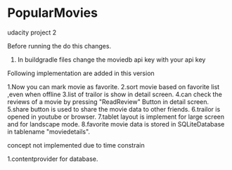 # PopularMovies
udacity project 2


Before running the do this changes.

1. In buildgradle files change the moviedb api key with your api key


Following implementation are added in this version

1.Now you can mark movie as favorite.
2.sort movie based on favorite list ,even when offline
3.list of trailor is show in detail screen.
4.can check the reviews of a movie by pressing "ReadReview" Button in detail screen.
5.share button is used to share the movie data to other friends.
6.trailor is opened in youtube or browser.
7.tablet layout is implement for large screen and for landscape mode.
8.favorite movie data is stored in SQLiteDatabase in tablename "moviedetails".


concept not implemented due to time constrain

1.contentprovider for database.



